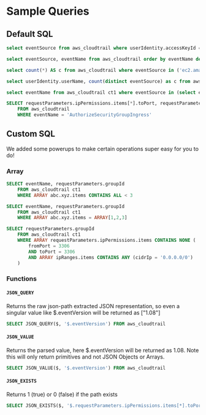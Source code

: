 # Sample Queries

## Default SQL
```sql title="Basic Filter"
select eventSource from aws_cloudtrail where userIdentity.accessKeyId = 'EXAMPLE_KEY_ID'
```

```sql title="Order By"
select eventSource, eventName from aws_cloudtrail order by eventName desc
```

```sql title="Count + In"
select count(*) AS c from aws_cloudtrail where eventSource in ('ec2.amazonaws.com', 'iam.amazonaws.com')
```

```sql title="Group By + Distinct Count"
select userIdentity.userName, count(distinct eventSource) as c from aws_cloudtrail ct1 group by userIdentity.userName
```

```sql title="Subquery Filter"
select eventName from aws_cloudtrail ct1 where eventSource in (select eventSource from aws_cloudtrail ct2 where userIdentity.accessKeyId = 'EXAMPLE_KEY_ID')
```

```sql title="JSON path"
SELECT requestParameters.ipPermissions.items[*].toPort, requestParameters.ipPermissions.items[*].ipRanges.items[*].cidrIp
    FROM aws_cloudtrail
    WHERE eventName = 'AuthorizeSecurityGroupIngress'
```

## Custom SQL

We added some powerups to make certain operations super easy for you to do!

### Array

```sql
SELECT eventName, requestParameters.groupId
    FROM aws_cloudtrail ct1
    WHERE ARRAY abc.xyz.items CONTAINS ALL < 3
```

```sql
SELECT eventName, requestParameters.groupId
    FROM aws_cloudtrail ct1
    WHERE ARRAY abc.xyz.items = ARRAY[1,2,3]
```

```sql 
SELECT requestParameters.groupId
    FROM aws_cloudtrail ct1
    WHERE ARRAY requestParameters.ipPermissions.items CONTAINS NONE (
        fromPort = 3306
        AND toPort = 3306
        AND ARRAY ipRanges.items CONTAINS ANY (cidrIp = '0.0.0.0/0')
    )
```

### Functions

#### `JSON_QUERY`
Returns the raw json-path extracted JSON representation, so even a singular value like $.eventVersion will be returned as ["1.08"]

```sql
SELECT JSON_QUERY($, '$.eventVersion') FROM aws_cloudtrail
```

#### `JSON_VALUE`
Returns the parsed value, here $.eventVersion will be returned as 1.08. Note this will only return primitives and not JSON Objects or Arrays.

```sql
SELECT JSON_VALUE($, '$.eventVersion') FROM aws_cloudtrail
```

#### `JSON_EXISTS`
Returns 1 (true) or 0 (false) if the path exists

```sql
SELECT JSON_EXISTS($, '$.requestParameters.ipPermissions.items[*].toPort') FROM aws_cloudtrail
```
